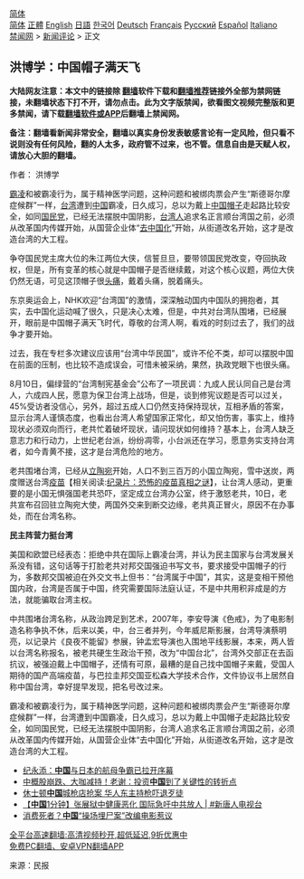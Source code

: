  <!-- 面包屑导航 --> <div class="breadcrumb"><!-- GTranslate: https://gtranslate.io/ -->  <div class="switcher notranslate">  <div class="selected">  <a href="#" onclick="return false;"> 简体</a>  </div>  <div class="option">  <a href="https://www.bannedbook.org" onclick="doGTranslate('zh-CN|zh-CN');jQuery('div.switcher div.selected a').html(jQuery(this).html());return false;" title="简体中文" class="nturl selected"> 简体</a>  <a href="https://www.bannedbook.org/zh-tw/" onclick="doGTranslate('zh-CN|zh-TW');jQuery('div.switcher div.selected a').html(jQuery(this).html());return false;" title="繁體中文" class="nturl"> 正體</a>  <a href="https://www.bannedbook.org/en/" onclick="doGTranslate('zh-CN|en');jQuery('div.switcher div.selected a').html(jQuery(this).html());return false;" title="English" class="nturl"> English</a>  <a href="https://www.bannedbook.org/ja/" onclick="doGTranslate('zh-CN|ja');jQuery('div.switcher div.selected a').html(jQuery(this).html());return false;" title="日本語" class="nturl"> 日語</a>  <a href="https://www.bannedbook.org/ko/" onclick="doGTranslate('zh-CN|ko');jQuery('div.switcher div.selected a').html(jQuery(this).html());return false;" title="한국어" class="nturl"> 한국어</a>  <a href="https://www.bannedbook.org/de/" onclick="doGTranslate('zh-CN|de');jQuery('div.switcher div.selected a').html(jQuery(this).html());return false;" title="Deutsch" class="nturl"> Deutsch</a>  <a href="https://www.bannedbook.org/fr/" onclick="doGTranslate('zh-CN|fr');jQuery('div.switcher div.selected a').html(jQuery(this).html());return false;" title="Français" class="nturl"> Français</a>  <a href="https://www.bannedbook.org/ru/" onclick="doGTranslate('zh-CN|ru');jQuery('div.switcher div.selected a').html(jQuery(this).html());return false;" title="Русский" class="nturl"> Русский</a>  <a href="https://www.bannedbook.org/es/" onclick="doGTranslate('zh-CN|es');jQuery('div.switcher div.selected a').html(jQuery(this).html());return false;" title="Español" class="nturl"> Español</a>  <a href="https://www.bannedbook.org/it/" onclick="doGTranslate('zh-CN|it');jQuery('div.switcher div.selected a').html(jQuery(this).html());return false;" title="Italiano" class="nturl"> Italiano</a>  </div>  </div>      <div class='breadcrumb-sub'><!-- Breadcrumb NavXT 6.3.0 --> <a href="https://www.bannedbook.org/" class="home">禁闻网</a> &gt; <a href="https://www.bannedbook.org/bnews/comments/" class="category">新闻评论</a> &gt; 正文</div></div><h2>洪博学：中国帽子满天飞</h2> <p class="notice"><b>大陆网友注意：本文中的链接除 <a href="https://github.com/bannedbook/fanqiang" >翻墙</a>软件下载和<a href="https://github.com/killgcd/justmysocks/blob/master/README.md">翻墙推荐</a>链接外全部为禁网链接，未翻墙状态下打不开，请勿点击。此为文字版禁闻，欲看图文视频完整版和更多禁闻，请下载<a href="https://github.com/bannedbook/fanqiang">翻墙软件或APP</a>后翻墙上禁闻网。</p><p>备注：翻墙看新闻非常安全，翻墙以真实身份发表敏感言论有一定风险，但只看不说则没有任何风险，翻的人太多，政府管不过来，也不管。信息自由是天赋人权，请放心大胆的翻墙。</b></p>  <div class="entry"> <p>作者： 洪博学</p> <p id="summary"><a href="https://www.bannedbook.org/bnews/tag/%e9%9c%b8%e5%87%8c/" class="st_tag internal_tag" rel="tag" title="标签 霸凌 下的日志">霸凌</a>和被霸凌行为，属于精神医学问题，这种问题和被绑肉票会产生“斯德哥尔摩症候群”一样，<a href="https://www.bannedbook.org/bnews/tag/%e5%8f%b0%e6%b9%be/" class="st_tag internal_tag" rel="tag" title="标签 台湾 下的日志">台湾</a>遭到<span class='wp_keywordlink_affiliate'><a href="https://www.bannedbook.org/" title="中国" target="_blank">中国</a></span>霸凌，日久成习，总以为戴上<a href="https://www.bannedbook.org/bnews/tag/%E4%B8%AD%E5%9B%BD/" class="st_tag internal_tag" rel="tag" title="标签 中国 下的日志">中国</a><a href="https://www.bannedbook.org/bnews/tag/%E5%B8%BD%E5%AD%90/" class="st_tag internal_tag" rel="tag" title="标签 帽子 下的日志">帽子</a>走起路比较安全，如同<a href="https://www.bannedbook.org/bnews/tag/%e5%9b%bd%e6%b0%91%e5%85%9a/" class="st_tag internal_tag" rel="tag" title="标签 国民党 下的日志">国民党</a>，已经无法摆脱中国阴影，<a href="https://www.bannedbook.org/bnews/tag/%E5%8F%B0%E6%B9%BE%E4%BA%BA/" class="st_tag internal_tag" rel="tag" title="标签 台湾人 下的日志">台湾人</a>追求名正言顺台湾国之前，必须从改革国内传媒开始，从国营企业体“<a href="https://www.bannedbook.org/bnews/tag/%E5%8E%BB%E4%B8%AD%E5%9B%BD%E5%8C%96/" class="st_tag internal_tag" rel="tag" title="标签 去中国化 下的日志">去中国化</a>”开始，从街道改名开始，这才是改造台湾的大工程。</p> <p id="conimg">争夺国民党主席大位的朱江两位大侠，信誓旦旦，要带领国民党改变，夺回执政权，但是，所有变革的核心就是中国帽子是否继续戴，对这个核心议题，两位大侠仍然无语，可见这顶帽子很<a href="https://www.bannedbook.org/bnews/tag/%e5%a4%b4%e7%97%9b/" class="st_tag internal_tag" rel="tag" title="标签 头痛 下的日志">头痛</a>，戴着头痛，脱着痛头。</p>  <p>东京奥运会上，NHK欢迎“台湾国”的激情，深深触动国内中国队的拥抱者，其实，去中国化运动喊了很久，只是决心太难，但是，中共对台湾队围堵，已经展开，眼前是中国帽子满天飞时代，尊敬的台湾人啊，看戏的时刻过去了，我们的战争才要开始。</p> <p>过去，我在专栏多次建议应该用“台湾中华民国”，或许不伦不类，却可以摆脱中国在前面的压制，也比较不造成误会，可惜未被采纳，果然，执政党眼下也很头痛。</p> <p>8月10日，偏绿营的“台湾制宪基金会”公布了一项民调：九成人民认同自己是台湾人，六成四人民，愿意为保卫台湾上战场，但是，谈到修宪议题是否可以过关，45%受访者没信心，另外，超过五成人口仍然支持保持现状，互相矛盾的答案，显示台湾人谨慎态度，也看出台湾人希望国家正常化，却又怕伤害，事实上，维持现状必须双向而行，老共忙着破坏现状，请问现状如何维持？基本上，台湾人缺乏意志力和行动力，上世纪老台派，纷纷凋零，小台派还在学习，愿意务实支持台湾者，如今青黄不接，这才是台湾危险的地方。</p>  <p>老共围堵台湾，已经从<a href="https://www.bannedbook.org/bnews/tag/%e7%ab%8b%e9%99%b6%e5%ae%9b/" class="st_tag internal_tag" rel="tag" title="标签 立陶宛 下的日志">立陶宛</a>开始，人口不到三百万的小国立陶宛，雪中送炭，两度赠送台湾<span class='wp_keywordlink'><a href="https://www.bannedbook.org/bnews/tculture/20160630/551027.html" title="疫苗" target="_blank">疫苗</a></span>【相关阅读:<a href='https://www.bannedbook.org/bnews/topimagenews/20180408/925060.html' target='_blank'>纪录片：恐怖的疫苗真相之谜</a>】，让台湾人感动，更重要的是小国无惧强国老共恐吓，坚定成立台湾办公室，终于激怒老共，10日，老共宣布召回驻立陶宛大使，两国外交来到断交边缘，老共真正冒火，原因不在办事处，而在台湾名称。</p> <p><strong>民主阵营力挺台湾</strong></p> <p>美国和欧盟已经表态：拒绝中共在国际上霸凌台湾，并认为民主国家与台湾发展关系没有错，这句话等于打脸老共对邦交国强迫书写文书，要求接受中国帽子的行为，多数邦交国被迫在外交文书上但书：“台湾属于中国”，其实，这是变相干预他国内政，台湾是否属于中国，终究需要国际法庭认证，不是中共用积非成是的方法，就能骗取台湾主权。</p>  <p>中共围堵台湾名称，从政治跨足到艺术，2007年，李安导演《色戒》，为了电影制造名称争执不休，后来以美，中，台三者并列，今年威尼斯影展，台湾导演蔡明亮，以记录片《良夜不能留》参展，钟孟宏导演也入围地平线影展，本来，两人皆以台湾名称报名，被老共硬生生政治干预，改为“中国台北”，台湾外交部正在去函抗议，被强迫戴上中国帽子，还情有可原，最糟的是自己找中国帽子来戴，受国人期待的国产高端疫苗，与巴拉圭邦交国亚松森大学技术合作，文件协议书上居然自称中国台湾，幸好提早发现，把名号改过来。</p> <p>霸凌和被霸凌行为，属于精神医学问题，这种问题和被绑肉票会产生“斯德哥尔摩症候群”一样，台湾遭到中国霸凌，日久成习，总以为戴上中国帽子走起路比较安全，如同国民党，已经无法摆脱中国阴影，台湾人追求名正言顺台湾国之前，必须从改革国内传媒开始，从国营企业体“去中国化”开始，从街道改名开始，这才是改造台湾的大工程。</p> <ul class='op-related-articles' title='相关阅读'> <li><a href='https://www.bannedbook.org/bnews/comments/20210816/1606957.html' target='_blank'>纪永添：<b>中国</b>与日本的航母争霸已拉开序幕</a></li> <li><a href='https://www.bannedbook.org/bnews/finance/20210816/1606934.html' target='_blank'>中概股崩跌、大咖减持！老谢：投资<b>中国</b>到了关键性的转折点</a></li> <li><a href='https://www.bannedbook.org/bnews/cnnews/20210816/1606928.html' target='_blank'>休士顿<b>中国</b>城枪店抢案 华人东主持枪吓退歹徒</a></li> <li><a href='https://www.bannedbook.org/bnews/bannedvideo/20210816/1606923.html' target='_blank'>【<b>中国</b>1分钟】张展狱中健康恶化 国际急吁中共放人 | #新唐人电视台</a></li> <li><a href='https://www.bannedbook.org/bnews/cbnews/20210816/1606901.html' target='_blank'>消费死者？<b>中国</b>“操场埋尸案”改编电影惹议</a></li> </ul> <p class="texttj"> <a href="https://github.com/bannedbook/fanqiang/wiki/V2ray%E6%9C%BA%E5%9C%BA" target="_blank">全平台高速翻墙:高清视频秒开,超低延迟,9折优惠中</a><br/> <a href="https://github.com/bannedbook/fanqiang/wiki/%E7%A6%81%E9%97%BB%E7%BD%91%E5%AE%89%E5%8D%93%E7%BF%BB%E5%A2%99%E6%96%B0%E9%97%BBAPP" target="_blank">免费PC翻墙、安卓VPN翻墙APP</a></p> <p> 来源：民报 </p><a name='sharetosocial'></a>  <div style="margin-bottom:5px;padding-bottom:5px;clear:both"> <div id="archive-pix-1" class="banner-ads"> <!-- AuctionX Display platform tag START --> <div id="26318x728x90x621x_ADSLOT2" clicktrack="%%CLICK_URL_ESC%%"></div> <!-- AuctionX Display platform tag END --> </div> <div id="archive-pix-2" class="banner-ads"> <!-- AuctionX Display platform tag START --> <div id="26315x300x250x621x_ADSLOT2" clicktrack="%%CLICK_URL_ESC%%"></div> <!-- AuctionX Display platform tag END --> </div> </div>  <div id="archive-pix-1" class="banner-ads"> <!-- AuctionX Display platform tag START --> <div id="26318x728x90x621x_ADSLOT3" clicktrack="%%CLICK_URL_ESC%%"></div> <!-- AuctionX Display platform tag END --> </div> </div><!--END ENTRY--> 